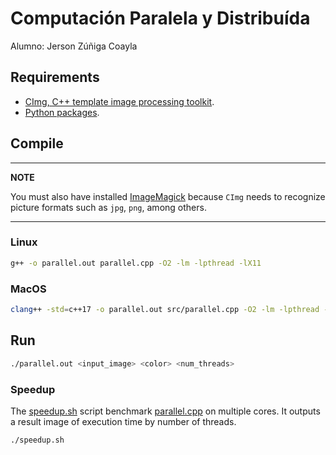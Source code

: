 # Computación Paralela y Distribuída

Alumno: Jerson Zúñiga Coayla

## Requirements
- [CImg, C++ template image processing toolkit](https://www.cimg.eu/index.html).
- [Python packages](requirements.txt).

## Compile
---
**NOTE**

You must also have installed [ImageMagick](https://imagemagick.org/script/download.php) because `CImg` needs to recognize picture formats such as `jpg`, `png`, among others.

---

### Linux
```sh
g++ -o parallel.out parallel.cpp -O2 -lm -lpthread -lX11
```
### MacOS
```sh
clang++ -std=c++17 -o parallel.out src/parallel.cpp -O2 -lm -lpthread -I/usr/X11R6/include -L/usr/X11R6/lib -lm -lpthread -lX11
```

## Run
```sh
./parallel.out <input_image> <color> <num_threads>
```
### Speedup
The [speedup.sh](speedup.sh) script benchmark [parallel.cpp](src/parallel.cpp) on multiple cores. It outputs a result image of execution time by number of threads.
```sh
./speedup.sh
```